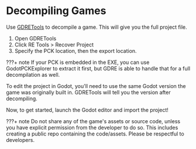 <!-- TODO: make this guide just as complete as the Brotato Modding Guide -->

# Decompiling Games
Use [GDRETools](https://github.com/bruvzg/gdsdecomp) to decompile a game. This will give you the full project file.
1. Open GDRETools
2. Click RE Tools > Recover Project
3. Specify the PCK location, then the export location.

???+ note 
     If your PCK is embedded in the EXE, you can use GodotPCKExplorer to extract it first, but GDRE is able to handle that for a full decompilation as well.

To edit the project in Godot, you'll need to use the same Godot version the game was originally built in. GDRETools will tell you the version after decompiling.

Now, to get started, launch the Godot editor and import the project!

???+ note 
      Do not share any of the game's assets or source code, unless you have explicit permission from the developer to do so. This includes creating a public repo containing the code/assets. Please be respectful to developers.